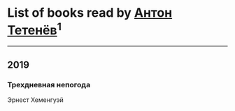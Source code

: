 # List of books read by [Антон Тетенёв](https://my.mail.ru/inbox/jellyman/)<sup>1</sup>
---

## 2019

### Трехдневная непогода
Эрнест Хеменгуэй



